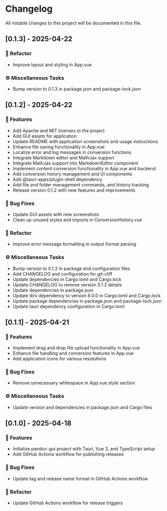 # Changelog

All notable changes to this project will be documented in this file.

## [0.1.3] - 2025-04-22

### 🚜 Refactor

- Improve layout and styling in App.vue

### ⚙️ Miscellaneous Tasks

- Bump version to 0.1.3 in package.json and package-lock.json

## [0.1.2] - 2025-04-22

### 🚀 Features

- Add Apache and MIT licenses to the project
- Add GUI assets for application
- Update README with application screenshots and usage instructions
- Enhance file saving functionality in App.vue
- Localize error and log messages in conversion functions
- Integrate Markdown editor and MathJax support
- Integrate MathJax support into MarkdownEditor component
- Implement content conversion functionality in App.vue and backend
- Add conversion history management and UI components
- Add @tauri-apps/plugin-shell dependency
- Add file and folder management commands, and history tracking
- Release version 0.1.2 with new features and improvements

### 🐛 Bug Fixes

- Update GUI assets with new screenshots
- Clean up unused styles and imports in ConversionHistory.vue

### 🚜 Refactor

- Improve error message formatting in output format parsing

### ⚙️ Miscellaneous Tasks

- Bump version to 0.1.2 in package and configuration files
- Add CHANGELOG and configuration for git-cliff
- Update dependencies in Cargo.toml and Cargo.lock
- Update CHANGELOG to remove version 0.1.2 details
- Update dependencies in package.json
- Update dirs dependency to version 6.0.0 in Cargo.toml and Cargo.lock
- Update package dependencies in package.json and package-lock.json
- Update tauri dependency configuration in Cargo.toml

## [0.1.1] - 2025-04-21

### 🚀 Features

- Implement drag and drop file upload functionality in App.vue
- Enhance file handling and conversion features in App.vue
- Add application icons for various resolutions

### 🐛 Bug Fixes

- Remove unnecessary whitespace in App.vue style section

### ⚙️ Miscellaneous Tasks

- Update version and dependencies in package.json and Cargo files

## [0.1.0] - 2025-04-18

### 🚀 Features

- Initialize pandoc-gui project with Tauri, Vue 3, and TypeScript setup
- Add GitHub Actions workflow for publishing releases

### 🐛 Bug Fixes

- Update tag and release name format in GitHub Actions workflow

### 🚜 Refactor

- Update GitHub Actions workflow for release triggers

<!-- generated by git-cliff -->
